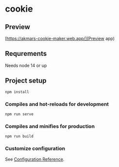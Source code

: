 # cookie

## Preview
   [https://akmars-cookie-maker.web.app/](Preview app)
## Requrements

Needs node 14 or up

## Project setup
```
npm install
```

### Compiles and hot-reloads for development
```
npm run serve
```

### Compiles and minifies for production
```
npm run build
```

### Customize configuration
See [Configuration Reference](https://cli.vuejs.org/config/).
